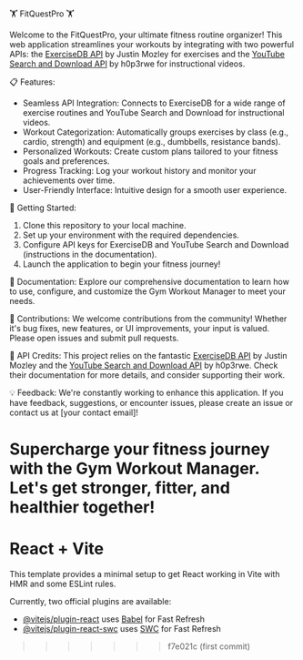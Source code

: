 
🏋️ FitQuestPro 🏋️

Welcome to the FitQuestPro, your ultimate fitness routine organizer! This web application streamlines your workouts by integrating with two powerful APIs: the [ExerciseDB API](https://rapidapi.com/justin-WFnsXH_t6/api/exercisedb) by Justin Mozley for exercises and the [YouTube Search and Download API](https://rapidapi.com/h0p3rwe/api/youtube-search-and-download) by h0p3rwe for instructional videos.

📋 Features:
- Seamless API Integration: Connects to ExerciseDB for a wide range of exercise routines and YouTube Search and Download for instructional videos.
- Workout Categorization: Automatically groups exercises by class (e.g., cardio, strength) and equipment (e.g., dumbbells, resistance bands).
- Personalized Workouts: Create custom plans tailored to your fitness goals and preferences.
- Progress Tracking: Log your workout history and monitor your achievements over time.
- User-Friendly Interface: Intuitive design for a smooth user experience.

🚀 Getting Started:
1. Clone this repository to your local machine.
2. Set up your environment with the required dependencies.
3. Configure API keys for ExerciseDB and YouTube Search and Download (instructions in the documentation).
4. Launch the application to begin your fitness journey!

📖 Documentation:
Explore our comprehensive documentation to learn how to use, configure, and customize the Gym Workout Manager to meet your needs.

🌟 Contributions:
We welcome contributions from the community! Whether it's bug fixes, new features, or UI improvements, your input is valued. Please open issues and submit pull requests.

🔗 API Credits:
This project relies on the fantastic [ExerciseDB API](https://rapidapi.com/justin-WFnsXH_t6/api/exercisedb) by Justin Mozley and the [YouTube Search and Download API](https://rapidapi.com/h0p3rwe/api/youtube-search-and-download) by h0p3rwe. Check their documentation for more details, and consider supporting their work.


💡 Feedback:
We're constantly working to enhance this application. If you have feedback, suggestions, or encounter issues, please create an issue or contact us at [your contact email]!

Supercharge your fitness journey with the Gym Workout Manager. Let's get stronger, fitter, and healthier together!
=======
# React + Vite

This template provides a minimal setup to get React working in Vite with HMR and some ESLint rules.

Currently, two official plugins are available:

- [@vitejs/plugin-react](https://github.com/vitejs/vite-plugin-react/blob/main/packages/plugin-react/README.md) uses [Babel](https://babeljs.io/) for Fast Refresh
- [@vitejs/plugin-react-swc](https://github.com/vitejs/vite-plugin-react-swc) uses [SWC](https://swc.rs/) for Fast Refresh
>>>>>>> f7e021c (first commit)
